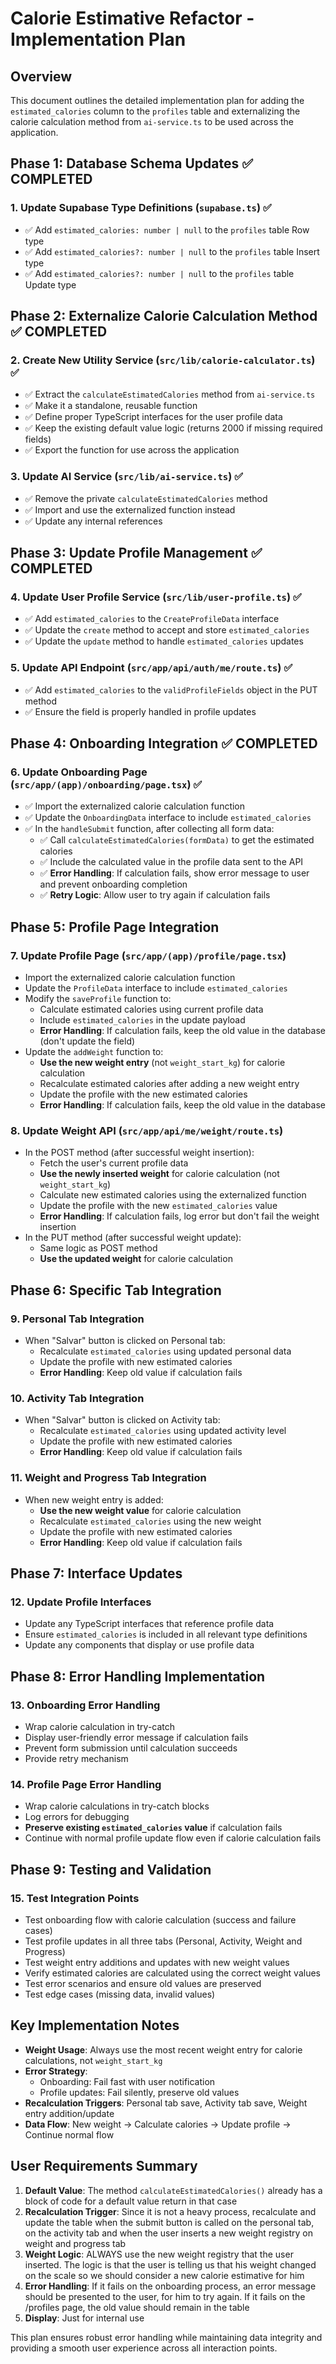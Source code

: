 # Calorie Estimative Refactor - Implementation Plan

## Overview
This document outlines the detailed implementation plan for adding the `estimated_calories` column to the `profiles` table and externalizing the calorie calculation method from `ai-service.ts` to be used across the application.

## Phase 1: Database Schema Updates ✅ COMPLETED

### 1. Update Supabase Type Definitions (`supabase.ts`) ✅
- ✅ Add `estimated_calories: number | null` to the `profiles` table Row type
- ✅ Add `estimated_calories?: number | null` to the `profiles` table Insert type  
- ✅ Add `estimated_calories?: number | null` to the `profiles` table Update type

## Phase 2: Externalize Calorie Calculation Method ✅ COMPLETED

### 2. Create New Utility Service (`src/lib/calorie-calculator.ts`) ✅
- ✅ Extract the `calculateEstimatedCalories` method from `ai-service.ts`
- ✅ Make it a standalone, reusable function
- ✅ Define proper TypeScript interfaces for the user profile data
- ✅ Keep the existing default value logic (returns 2000 if missing required fields)
- ✅ Export the function for use across the application

### 3. Update AI Service (`src/lib/ai-service.ts`) ✅
- ✅ Remove the private `calculateEstimatedCalories` method
- ✅ Import and use the externalized function instead
- ✅ Update any internal references

## Phase 3: Update Profile Management ✅ COMPLETED

### 4. Update User Profile Service (`src/lib/user-profile.ts`) ✅
- ✅ Add `estimated_calories` to the `CreateProfileData` interface
- ✅ Update the `create` method to accept and store `estimated_calories`
- ✅ Update the `update` method to handle `estimated_calories` updates

### 5. Update API Endpoint (`src/app/api/auth/me/route.ts`) ✅
- ✅ Add `estimated_calories` to the `validProfileFields` object in the PUT method
- ✅ Ensure the field is properly handled in profile updates

## Phase 4: Onboarding Integration ✅ COMPLETED

### 6. Update Onboarding Page (`src/app/(app)/onboarding/page.tsx`) ✅
- ✅ Import the externalized calorie calculation function
- ✅ Update the `OnboardingData` interface to include `estimated_calories`
- ✅ In the `handleSubmit` function, after collecting all form data:
  - ✅ Call `calculateEstimatedCalories(formData)` to get the estimated calories
  - ✅ Include the calculated value in the profile data sent to the API
  - ✅ **Error Handling**: If calculation fails, show error message to user and prevent onboarding completion
  - ✅ **Retry Logic**: Allow user to try again if calculation fails

## Phase 5: Profile Page Integration

### 7. Update Profile Page (`src/app/(app)/profile/page.tsx`)
- Import the externalized calorie calculation function
- Update the `ProfileData` interface to include `estimated_calories`
- Modify the `saveProfile` function to:
  - Calculate estimated calories using current profile data
  - Include `estimated_calories` in the update payload
  - **Error Handling**: If calculation fails, keep the old value in the database (don't update the field)
- Update the `addWeight` function to:
  - **Use the new weight entry** (not `weight_start_kg`) for calorie calculation
  - Recalculate estimated calories after adding a new weight entry
  - Update the profile with the new estimated calories
  - **Error Handling**: If calculation fails, keep the old value in the database

### 8. Update Weight API (`src/app/api/me/weight/route.ts`)
- In the POST method (after successful weight insertion):
  - Fetch the user's current profile data
  - **Use the newly inserted weight** for calorie calculation (not `weight_start_kg`)
  - Calculate new estimated calories using the externalized function
  - Update the profile with the new `estimated_calories` value
  - **Error Handling**: If calculation fails, log error but don't fail the weight insertion
- In the PUT method (after successful weight update):
  - Same logic as POST method
  - **Use the updated weight** for calorie calculation

## Phase 6: Specific Tab Integration

### 9. Personal Tab Integration
- When "Salvar" button is clicked on Personal tab:
  - Recalculate `estimated_calories` using updated personal data
  - Update the profile with new estimated calories
  - **Error Handling**: Keep old value if calculation fails

### 10. Activity Tab Integration
- When "Salvar" button is clicked on Activity tab:
  - Recalculate `estimated_calories` using updated activity level
  - Update the profile with new estimated calories
  - **Error Handling**: Keep old value if calculation fails

### 11. Weight and Progress Tab Integration
- When new weight entry is added:
  - **Use the new weight value** for calorie calculation
  - Recalculate `estimated_calories` using the new weight
  - Update the profile with new estimated calories
  - **Error Handling**: Keep old value if calculation fails

## Phase 7: Interface Updates

### 12. Update Profile Interfaces
- Update any TypeScript interfaces that reference profile data
- Ensure `estimated_calories` is included in all relevant type definitions
- Update any components that display or use profile data

## Phase 8: Error Handling Implementation

### 13. Onboarding Error Handling
- Wrap calorie calculation in try-catch
- Display user-friendly error message if calculation fails
- Prevent form submission until calculation succeeds
- Provide retry mechanism

### 14. Profile Page Error Handling
- Wrap calorie calculations in try-catch blocks
- Log errors for debugging
- **Preserve existing `estimated_calories` value** if calculation fails
- Continue with normal profile update flow even if calorie calculation fails

## Phase 9: Testing and Validation

### 15. Test Integration Points
- Test onboarding flow with calorie calculation (success and failure cases)
- Test profile updates in all three tabs (Personal, Activity, Weight and Progress)
- Test weight entry additions and updates with new weight values
- Verify estimated calories are calculated using the correct weight values
- Test error scenarios and ensure old values are preserved
- Test edge cases (missing data, invalid values)

## Key Implementation Notes

- **Weight Usage**: Always use the most recent weight entry for calorie calculations, not `weight_start_kg`
- **Error Strategy**: 
  - Onboarding: Fail fast with user notification
  - Profile updates: Fail silently, preserve old values
- **Recalculation Triggers**: Personal tab save, Activity tab save, Weight entry addition/update
- **Data Flow**: New weight → Calculate calories → Update profile → Continue normal flow

## User Requirements Summary

1. **Default Value**: The method `calculateEstimatedCalories()` already has a block of code for a default value return in that case
2. **Recalculation Trigger**: Since it is not a heavy process, recalculate and update the table when the submit button is called on the personal tab, on the activity tab and when the user inserts a new weight registry on weight and progress tab
3. **Weight Logic**: ALWAYS use the new weight registry that the user inserted. The logic is that the user is telling us that his weight changed on the scale so we should consider a new calorie estimative for him
4. **Error Handling**: If it fails on the onboarding process, an error message should be presented to the user, for him to try again. If it fails on the /profiles page, the old value should remain in the table
5. **Display**: Just for internal use

This plan ensures robust error handling while maintaining data integrity and providing a smooth user experience across all interaction points.
